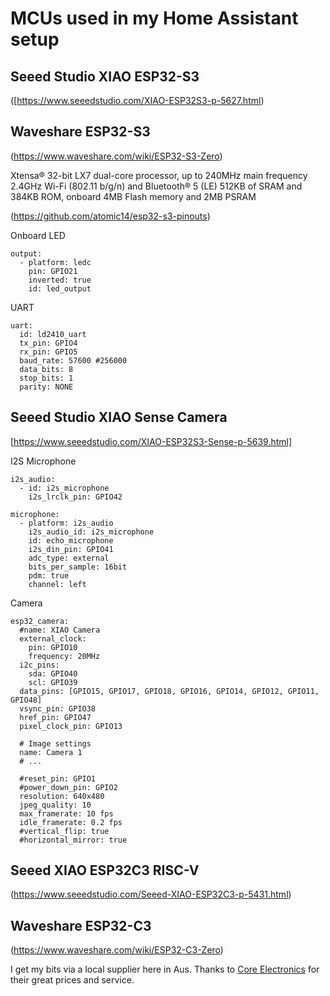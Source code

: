# MCUs used in my Home Assistant setup

## Seeed Studio XIAO ESP32-S3

([https://www.seeedstudio.com/XIAO-ESP32S3-p-5627.html)

## Waveshare ESP32-S3
(https://www.waveshare.com/wiki/ESP32-S3-Zero)

Xtensa® 32-bit LX7 dual-core processor, up to 240MHz main frequency
2.4GHz Wi-Fi (802.11 b/g/n) and Bluetooth® 5 (LE)
512KB of SRAM and 384KB ROM, onboard 4MB Flash memory and 2MB PSRAM


(https://github.com/atomic14/esp32-s3-pinouts)

Onboard LED
```
output:
  - platform: ledc
    pin: GPIO21
    inverted: true
    id: led_output
```

UART
```
uart:
  id: ld2410_uart
  tx_pin: GPIO4
  rx_pin: GPIO5
  baud_rate: 57600 #256000
  data_bits: 8
  stop_bits: 1
  parity: NONE
```

## Seeed Studio XIAO Sense Camera

[https://www.seeedstudio.com/XIAO-ESP32S3-Sense-p-5639.html]

I2S Microphone
```
i2s_audio:
  - id: i2s_microphone
    i2s_lrclk_pin: GPIO42

microphone:
  - platform: i2s_audio
    i2s_audio_id: i2s_microphone
    id: echo_microphone
    i2s_din_pin: GPIO41
    adc_type: external
    bits_per_sample: 16bit
    pdm: true
    channel: left
```
Camera
```
esp32_camera:
  #name: XIAO Camera
  external_clock:
    pin: GPIO10
    frequency: 20MHz
  i2c_pins:
    sda: GPIO40
    scl: GPIO39
  data_pins: [GPIO15, GPIO17, GPIO18, GPIO16, GPIO14, GPIO12, GPIO11, GPIO48]
  vsync_pin: GPIO38
  href_pin: GPIO47
  pixel_clock_pin: GPIO13

  # Image settings
  name: Camera 1
  # ...

  #reset_pin: GPIO1
  #power_down_pin: GPIO2
  resolution: 640x480
  jpeg_quality: 10
  max_framerate: 10 fps
  idle_framerate: 0.2 fps
  #vertical_flip: true
  #horizontal_mirror: true
```


  ## Seeed XIAO ESP32C3 RISC-V

  (https://www.seeedstudio.com/Seeed-XIAO-ESP32C3-p-5431.html)


## Waveshare ESP32-C3
(https://www.waveshare.com/wiki/ESP32-C3-Zero)

  I get my bits via a local supplier here in Aus. Thanks to [Core Electronics](https://core-electronics.com.au/) for their great prices and service.

  

  
  
